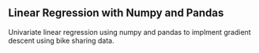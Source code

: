 ## Linear Regression with Numpy and Pandas

Univariate linear regression using numpy and pandas to implment gradient descent using bike sharing data. 
